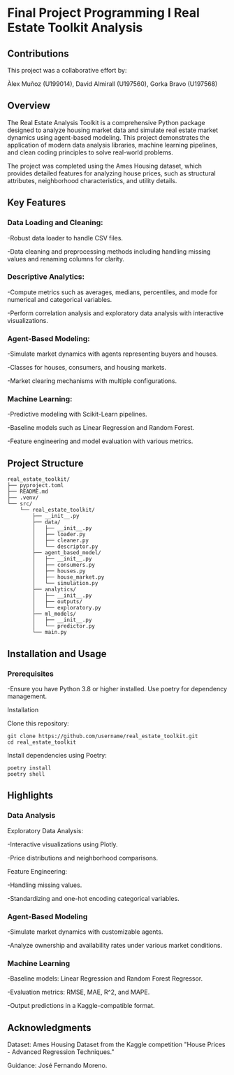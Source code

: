 # Final Project Programming I Real Estate Toolkit Analysis
## Contributions

This project was a collaborative effort by:

Àlex Muñoz (U199014), David Almirall (U197560), Gorka Bravo (U197568)

## Overview

The Real Estate Analysis Toolkit is a comprehensive Python package designed to analyze housing market data and simulate real estate market dynamics using agent-based modeling. This project demonstrates the application of modern data analysis libraries, machine learning pipelines, and clean coding principles to solve real-world problems.

The project was completed using the Ames Housing dataset, which provides detailed features for analyzing house prices, such as structural attributes, neighborhood characteristics, and utility details.

## Key Features

### Data Loading and Cleaning:

  -Robust data loader to handle CSV files.

  -Data cleaning and preprocessing methods including handling missing values and renaming columns for clarity.

### Descriptive Analytics:

  -Compute metrics such as averages, medians, percentiles, and mode for numerical and categorical variables.

  -Perform correlation analysis and exploratory data analysis with interactive visualizations.

### Agent-Based Modeling:

  -Simulate market dynamics with agents representing buyers and houses.

  -Classes for houses, consumers, and housing markets.

  -Market clearing mechanisms with multiple configurations.

### Machine Learning:

-Predictive modeling with Scikit-Learn pipelines.

-Baseline models such as Linear Regression and Random Forest.

-Feature engineering and model evaluation with various metrics.

## Project Structure

```
real_estate_toolkit/
├── pyproject.toml
├── README.md
├── .venv/
└── src/
    └── real_estate_toolkit/
        ├── __init__.py
        ├── data/
        │   ├── __init__.py
        │   ├── loader.py
        │   ├── cleaner.py
        │   └── descriptor.py
        ├── agent_based_model/
        │   ├── __init__.py
        │   ├── consumers.py
        │   ├── houses.py
        │   ├── house_market.py
        │   └── simulation.py
        ├── analytics/
        │   ├── __init__.py
        │   ├── outputs/
        │   └── exploratory.py
        ├── ml_models/
        │   ├── __init__.py
        │   └── predictor.py
        └── main.py
```


## Installation and Usage

### Prerequisites

-Ensure you have Python 3.8 or higher installed. Use poetry for dependency management.

Installation

Clone this repository:
```
git clone https://github.com/username/real_estate_toolkit.git
cd real_estate_toolkit
```
Install dependencies using Poetry:
```
poetry install
poetry shell
```

## Highlights

### Data Analysis

Exploratory Data Analysis:

-Interactive visualizations using Plotly.

-Price distributions and neighborhood comparisons.

Feature Engineering:

-Handling missing values.

-Standardizing and one-hot encoding categorical variables.

### Agent-Based Modeling

-Simulate market dynamics with customizable agents.

-Analyze ownership and availability rates under various market conditions.

### Machine Learning

-Baseline models: Linear Regression and Random Forest Regressor.

-Evaluation metrics: RMSE, MAE, R^2, and MAPE.

-Output predictions in a Kaggle-compatible format.


## Acknowledgments
Dataset: Ames Housing Dataset from the Kaggle competition "House Prices - Advanced Regression Techniques."

Guidance: José Fernando Moreno.
